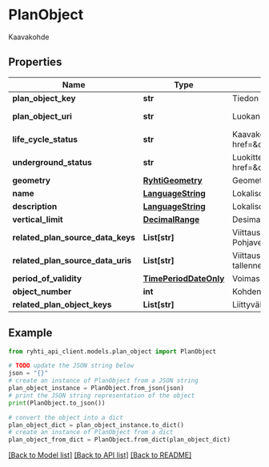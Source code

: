 # PlanObject

Kaavakohde

## Properties

Name | Type | Description | Notes
------------ | ------------- | ------------- | -------------
**plan_object_key** | **str** | Tiedon tuottajatahon tietojärjestelmän generoima kohteen versioriippumaton tunnus | 
**plan_object_uri** | **str** | Luokan pysyvä URI -muotoinen viittaustunniste (https://uri.rakennetunymparistontietojarjestelma.fi/planobject/{guid}) | [optional] [readonly] 
**life_cycle_status** | **str** | Kaavakohteen elinkaaren tila. Käytetään koodistoa &lt;a href&#x3D;\&quot;http://uri.suomi.fi/codelist/rytj/kaavaelinkaari\&quot;&gt;http://uri.suomi.fi/codelist/rytj/kaavaelinkaari&lt;/a&gt; | 
**underground_status** | **str** | Luokittelu maanalaista ja maanpäällistä maankäyttöä koskeviin kaavakohteisiin. Käytetään koodistoa &lt;a href&#x3D;\&quot;http://uri.suomi.fi/codelist/rytj/RY_MaanalaisuudenLaji\&quot;&gt;http://uri.suomi.fi/codelist/rytj/RY_MaanalaisuudenLaji&lt;/a&gt; | 
**geometry** | [**RyhtiGeometry**](RyhtiGeometry.md) | Geometria | 
**name** | [**LanguageString**](LanguageString.md) | Lokalisoitu merkkijono-luokka eri kielille. Lisää vähintään yksi kieli. | [optional] 
**description** | [**LanguageString**](LanguageString.md) | Lokalisoitu merkkijono-luokka eri kielille. Lisää vähintään yksi kieli. | [optional] 
**vertical_limit** | [**DecimalRange**](DecimalRange.md) | Desimaaliarvoväli | [optional] 
**related_plan_source_data_keys** | **List[str]** | Viittaus (GUID) kaavan mukana toimitettavaan lähtötietoaineistoon sisältyvään tietokohteeseen, joka liittyy kaavakohteeseen. Esim. Pohjavesialue.  Päivitysvaiheessa tämän listan kuuluu olla tyhjä. | [optional] 
**related_plan_source_data_uris** | **List[str]** | Viittaus (URI) kaava-asian mukana toimitettavaan, aiemmin tallennettuun, lähtötietoaineistoon sisältyvään tietokohteeseen, joka liittyy tallennettuun kaavakohteeseen. Esim. Pohjavesialue. | [optional] 
**period_of_validity** | [**TimePeriodDateOnly**](TimePeriodDateOnly.md) | VoimassaoloAika | [optional] 
**object_number** | **int** | Kohdenumero | [optional] 
**related_plan_object_keys** | **List[str]** | LiittyväKohde UUID/localID | [optional] 

## Example

```python
from ryhti_api_client.models.plan_object import PlanObject

# TODO update the JSON string below
json = "{}"
# create an instance of PlanObject from a JSON string
plan_object_instance = PlanObject.from_json(json)
# print the JSON string representation of the object
print(PlanObject.to_json())

# convert the object into a dict
plan_object_dict = plan_object_instance.to_dict()
# create an instance of PlanObject from a dict
plan_object_from_dict = PlanObject.from_dict(plan_object_dict)
```
[[Back to Model list]](../README.md#documentation-for-models) [[Back to API list]](../README.md#documentation-for-api-endpoints) [[Back to README]](../README.md)


